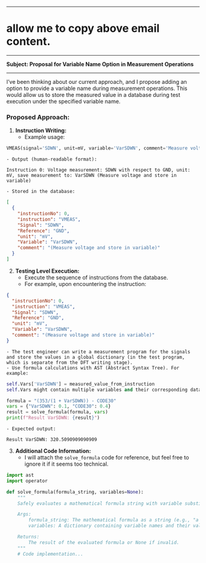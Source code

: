 

# 

---

# allow me to copy above email content.

---

**Subject: Proposal for Variable Name Option in Measurement Operations**

---



I’ve been thinking about our current approach, and I propose adding an option to provide a variable name during measurement operations. This would allow us to store the measured value in a database during test execution under the specified variable name.

### Proposed Approach:

1. **Instruction Writing:**
    - Example usage:

```python
VMEAS(signal='SDWN', unit=mV, variable='VarSDWN', comment='Measure voltage and store in variable')
```

    - Output (human-readable format):

```
Instruction 0: Voltage measurement: SDWN with respect to GND, unit: mV, save measurement to: VarSDWN (Measure voltage and store in variable)
```

    - Stored in the database:

```json
[
  {
    "instructionNo": 0,
    "instruction": "VMEAS",
    "Signal": "SDWN",
    "Reference": "GND",
    "unit": "mV",
    "Variable": "VarSDWN",
    "comment": "(Measure voltage and store in variable)"
  }
]
```

2. **Testing Level Execution:**
    - Execute the sequence of instructions from the database.
    - For example, upon encountering the instruction:

```json
{
  "instructionNo": 0,
  "instruction": "VMEAS",
  "Signal": "SDWN",
  "Reference": "GND",
  "unit": "mV",
  "Variable": "VarSDWN",
  "comment": "(Measure voltage and store in variable)"
}
```

    - The test engineer can write a measurement program for the signals and store the values in a global dictionary (in the test program, which is separate from the DFT writing stage).
    - Use formula calculations with AST (Abstract Syntax Tree). For example:

```python
self.Vars['VarSDWN'] = measured_value_from_instruction
self.Vars might contain multiple variables and their corresponding data (self.Vars -> {'VarSDWN': 0.1, ...})

formula = "(353/(1 + VarSDWN)) - CODE30"
vars = {"VarSDWN": 0.1, "CODE30": 0.4}
result = solve_formula(formula, vars)
print(f"Result VarSDWN: {result}")
```

    - Expected output:

```
Result VarSDWN: 320.5090909090909
```

3. **Additional Code Information:**
    - I will attach the `solve_formula` code for reference, but feel free to ignore it if it seems too technical.
```python
import ast
import operator

def solve_formula(formula_string, variables=None):
    """
    Safely evaluates a mathematical formula string with variable substitution.

    Args:
        formula_string: The mathematical formula as a string (e.g., "a + b * 2").
        variables: A dictionary containing variable names and their values (e.g., {"a": 10, "b": 5}).

    Returns:
        The result of the evaluated formula or None if invalid.
    """
    # Code implementation...
```





